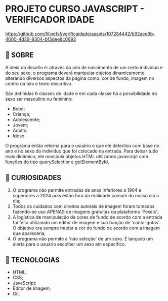 # PROJETO CURSO JAVASCRIPT - VERIFICADOR IDADE

https://github.com/filipefsf/verificaidade/assets/107284442/b92aee9b-4600-4d29-9304-bf3dee8c0692

## 🔗 SOBRE
  A ideia do desafio é: através do ano de nascimento de um certo indivíduo e do seu sexo, o programa deverá manipular objetos dinamicamente alterando diversos aspectos da página como: cor de fundo, imagem no centro da tela e texto descritivo. 
  
  São definidas 6 classes de idade e em cada classe há a possibilidade do sexo ser masculino ou feminino:
  - Bebê;
  - Criança;
  - Adolescente;
  - Jovem;
  - Adulto;
  - Idoso.

  O programa então retorna para o usuário o que ele detectou com base no ano e no sexo do indivíduo que foi colocado na entrada. Para deixar tudo mais dinâmico, ele manipula objetos HTML utilizando javascript com funções do tipo querySelectior e getElementById.

## 🔗 CURIOSIDADES
  1) O programa não permite entradas de anos inferiores a 1904 e superiores a 2024 pois estão fora da realidade comum do nosso dia a dia;
  2) Todos os cuidados com direitos autorais de imagem foram tomados fazendo-se uso APENAS de imagens gratuitas da plataforma 'Pexels';
  3) A logística de manipulação de cores de fundo de acordo com a entrada foi feita utilizando um editor de imagem e sua função de 'conta-gotas'. O objetivo era sempre mudar a cor do fundo de acordo com a imagem que apareceria;
  4) O programa não permite a 'não seleção' de um sexo. É lançado um alerta para o usuário escolher um sexo em específico.

## 🔗 TECNOLOGIAS
  - HTML;
  - CSS;
  - JavaScript;
  - Editor de Imagem;
  - Git.
